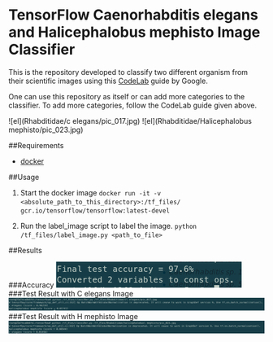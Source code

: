 # TensorFlow Caenorhabditis elegans and Halicephalobus mephisto Image Classifier

This is the repository developed to classify two different organism from their scientific images using this [CodeLab](https://codelabs.developers.google.com/codelabs/tensorflow-for-poets/?utm_campaign=chrome_series_machinelearning_063016&utm_source=gdev&utm_medium=yt-desc#0) guide by Google.

One can use this repository as itself or can add more categories to the classifier. To add more categories, follow the CodeLab guide given above.

![el](Rhabditidae/c elegans/pic_017.jpg)
![el](Rhabditidae/Halicephalobus mephisto/pic_023.jpg)

##Requirements

* [docker](https://www.docker.com/products/docker-toolbox)

##Usage

1. Start the docker image `docker run -it -v <absolute_path_to_this_directory>:/tf_files/ gcr.io/tensorflow/tensorflow:latest-devel`

2. Run the label_image script to label the image. `python /tf_files/label_image.py <path_to_file>`

##Results

###Accuracy
![accuracy](readme_images/accuracy.png)
###Test Result with C elegans Image
![accuracy](readme_images/test_elegans.png)
###Test Result with H mephisto Image
![accuracy](readme_images/test_mephisto.png)

